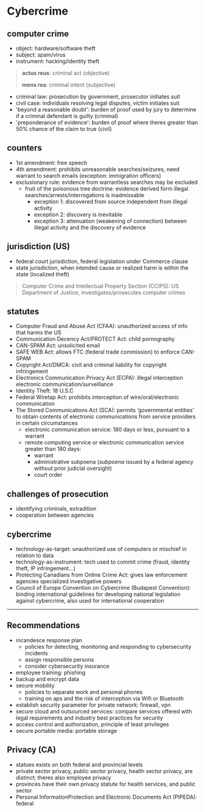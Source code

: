 # Cybercrime

## computer crime

* object: hardware/software theft
* subject: spam/virus
* instrument: hacking/identity theft

> **actus reus**: criminal act (objective)
>
> **mens rea**: criminal intent (subjective)

* criminal law: prosecution by government, prosecutor initiates suit
* civil case: individuals resolving legal disputes, victim initiates suit
* 'beyond a reasonable doubt': burden of proof used by jury to determine if a criminal defendant is guilty (criminal)
* 'preponderance of evidence': burden of proof where theres greater than 50% chance of the claim to true (civil)

## counters

* 1st amendment: free speech
* 4th amendment: prohibits unreasonable searches/seizures, need warrant to search emails (exception: immigration officers)
* exclusionary rule: evidence from warrantless searches may be excluded
  * fruit of the poisonous tree doctrine: evidence derived form illegal searches/arrests/interrogations is inadmissable
    * exception 1: discovered from source independent from illegal activity
    * exception 2: discovery is inevitable
    * exception 3: attenuation (weakening of connection) between illegal activity and the discovery of evidence

## jurisdiction (US)

* federal court jurisdiction, federal legislation under Commerce clause
* state jurisdiction, when intended cause or realized harm is within the state (localized theft)

> Computer Crime and Intellectual Property Section (CCIPS): US Department of Justice, investigates/prosecutes computer crimes

## statutes

* Computer Fraud and Abuse Act (CFAA): unauthorized access of info that harms the US
* Communication Decency Act/PROTECT Act: child pornography
* CAN-SPAM Act: unsolicited email
* SAFE WEB Act: allows FTC (federal trade commission) to enforce CAN-SPAM
* Copyright Act/DMCA: civil and criminal liability for copyright infringement
* Electronics Communication Privacy Act (ECPA): illegal interception electronic communication/surveillance
* Identity Theft: 18 U.S.C
* Federal Wiretap Act: prohibits interception of wire/oral/electronic communication
* The Stored Communications Act (SCA): permits ‘governmental entities’ to obtain contents of electronic communications from service providers in certain circumstances
  * electronic communication service: 180 days or less, pursuant to a warrant
  * remote computing service or electronic communication service greater than 180 days:
    * warrant
    * administrative subpoena (_subpoena_ issued by a federal agency without prior judicial oversight)
    * court order

## challenges of prosecution

* identifying criminals, extradition
* cooperation between agencies

## cybercrime

* technology-as-target: unauthorized use of computers or mischief in relation to data
* technology-as-instrument: tech used to commit crime (fraud, identity theft, IP infringement...)
* Protecting Canadians from Online Crime Act: gives law enforcement agencies specialized investigative powers
* Council of Europe Convention on Cybercrime (Budapest Convention): binding international guidelines for developing national legislation against cybercrime, also used for international cooperation

---

## Recommendations

* incandesce response plan
  * policies for detecting, monitoring and responding to cybersecurity incidents
  * assign responsible persons
  * consider cybersecurity insurance
* employee training: phishing
* backup and encrypt data
* secure mobility
  * policies to separate work and personal phones
  * training on aps and the risk of interception via Wifi or Bluetooth
* establish security parameter for private network: firewall, vpn
* secure cloud and outsourced services: compare services offered with legal requirements and industry best practices for security
* access control and authorization, principle of least privileges
* secure portable media: portable storage

## Privacy (CA)

* statues exists on both federal and provincial levels
* private sector privacy, public sector privacy, health sector privacy, are distinct; theres also employee privacy
* provinces have their own privacy statute for health services, and public sector
* Personal InformationProtection and Electronic Documents Act (PIPEDA): federal
